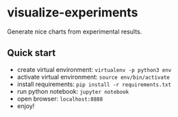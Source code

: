 # visualize-experiments
Generate nice charts from experimental results.


## Quick start
- create virtual environment: `virtualenv -p python3 env`
- activate virtual environment: `source env/bin/activate`
- install requirements: `pip install -r requirements.txt`
- run python notebook: `jupyter notebook`
- open browser: `localhost:8888`
- enjoy!

